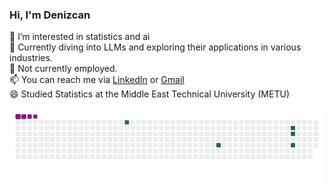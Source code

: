 ### Hi, I'm Denizcan


🔭 I’m interested in statistics and ai<br/>
🌱 Currently diving into LLMs and exploring their applications in various industries.<br/>
🤔 Not currently employed.<br/>
📫 You can reach me via [LinkedIn](https://www.linkedin.com/in/denizcanbozkurt/) or [Gmail](denizcanbozkurt@gmail.com)<br/>
😄 Studied Statistics at the Middle East Technical University (METU)

![snake gif](https://github.com/dnizbzkrt/dnizbzkrt/blob/output/github-contribution-grid-snake.gif)

